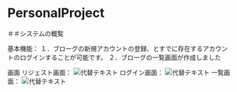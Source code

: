 # PersonalProject
＃＃システムの概覧

基本機能：
１．ブローグの新規アカウントの登録、とすでに存在するアカウントのログインすることが可能です。
２．ブローグの一覧画面が作成しました

画面
リジェスト画面：
<img width="数値" alt="代替テキスト" src="img\localhost_8080_register.png">
ログイン画面：
<img width="数値" alt="代替テキスト" src="img\localhost_8080_login.png">
一覧画面：
<img width="数値" alt="代替テキスト" src="img\localhost_8080_blog_all.png">
